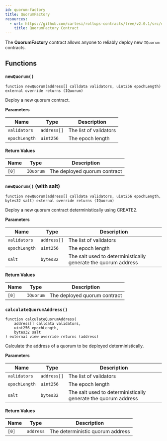 ```yaml
---
id: quorum-factory
title: QuorumFactory
resources:
  - url: https://github.com/cartesi/rollups-contracts/tree/v2.0.1/src/consensus/quorum/QuorumFactory.sol
    title: QuorumFactory Contract
---
```


The **QuorumFactory** contract allows anyone to reliably deploy new `IQuorum` contracts.

## Functions

### `newQuorum()`

```solidity
function newQuorum(address[] calldata validators, uint256 epochLength) external override returns (IQuorum)
```

Deploy a new quorum contract.

**Parameters**

| Name | Type | Description |
|------|------|-------------|
| `validators` | `address[]` | The list of validators |
| `epochLength` | `uint256` | The epoch length |

**Return Values**

| Name | Type | Description |
|------|------|-------------|
| `[0]` | `IQuorum` | The deployed quorum contract |

### `newQuorum()` (with salt)

```solidity
function newQuorum(address[] calldata validators, uint256 epochLength, bytes32 salt) external override returns (IQuorum)
```

Deploy a new quorum contract deterministically using CREATE2.

**Parameters**

| Name | Type | Description |
|------|------|-------------|
| `validators` | `address[]` | The list of validators |
| `epochLength` | `uint256` | The epoch length |
| `salt` | `bytes32` | The salt used to deterministically generate the quorum address |

**Return Values**

| Name | Type | Description |
|------|------|-------------|
| `[0]` | `IQuorum` | The deployed quorum contract |

### `calculateQuorumAddress()`

```solidity
function calculateQuorumAddress(
    address[] calldata validators,
    uint256 epochLength,
    bytes32 salt
) external view override returns (address)
```

Calculate the address of a quorum to be deployed deterministically.

**Parameters**

| Name | Type | Description |
|------|------|-------------|
| `validators` | `address[]` | The list of validators |
| `epochLength` | `uint256` | The epoch length |
| `salt` | `bytes32` | The salt used to deterministically generate the quorum address |

**Return Values**

| Name | Type | Description |
|------|------|-------------|
| `[0]` | `address` | The deterministic quorum address | 